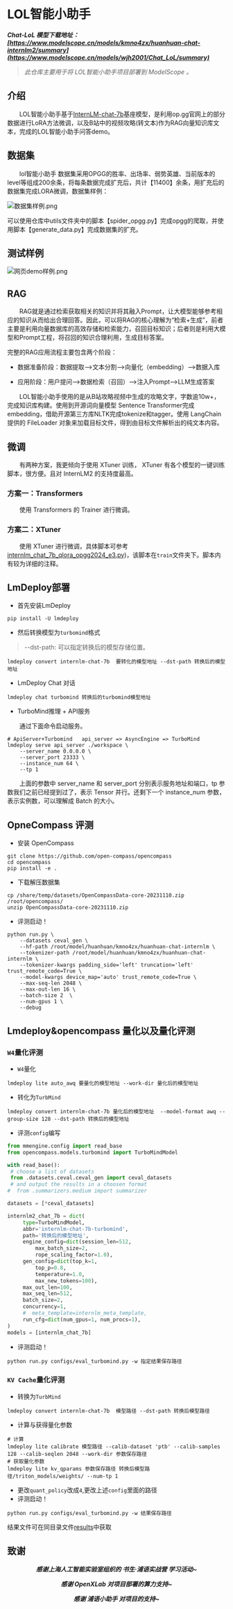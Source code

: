 # LOL智能小助手

***Chat-LoL 模型下载地址：[https://www.modelscope.cn/models/kmno4zx/huanhuan-chat-internlm2/summary](https://www.modelscope.cn/models/wjh2001/Chat_LoL/summary)***
> *此仓库主要用于将 LOL智能小助手项目部署到 ModelScope 。*

## 介绍

&emsp;&emsp;LOL智能小助手基于[InternLM-chat-7b](https://github.com/InternLM/InternLM.git)基座模型，是利用op.gg官网上的部分数据进行LoRA方法微调，以及B站中的视频攻略(转文本)作为RAG向量知识库文本，完成的LOL智能小助手问答demo。





## 数据集

&emsp;&emsp;lol智能小助手 数据集采用OPGG的胜率、出场率、弱势英雄、当前版本的level等组成200余条，将每条数据完成扩充后，共计【11400】余条，用扩充后的数据集完成LORA微调，数据集样例：


![数据集样例.png](https://github.com/2001wjh/InternLM_LoL_assistant/blob/main/image/%E6%95%B0%E6%8D%AE%E9%9B%86%E6%A0%B7%E4%BE%8B.png)


​		可以使用仓库中utils文件夹中的脚本【spider_opgg.py】完成opgg的爬取，并使用脚本【generate_data.py】完成数据集的扩充。


## 测试样例

![网页demo样例.png](https://github.com/2001wjh/InternLM_LoL_assistant/blob/main/image/web_demo.png)

## RAG

&emsp;&emsp;RAG就是通过检索获取相关的知识并将其融入Prompt，让大模型能够参考相应的知识从而给出合理回答。因此，可以将RAG的核心理解为“检索+生成”，前者主要是利用向量数据库的高效存储和检索能力，召回目标知识；后者则是利用大模型和Prompt工程，将召回的知识合理利用，生成目标答案。

完整的RAG应用流程主要包含两个阶段：

- 数据准备阶段：数据提取——>文本分割——>向量化（embedding）——>数据入库

- 应用阶段：用户提问——>数据检索（召回）——>注入Prompt——>LLM生成答案

&emsp;&emsp;LOL智能小助手使用的是从B站攻略视频中生成的攻略文字，字数逾10w+，完成知识库构建。使用到开源词向量模型 Sentence Transformer完成embedding，借助开源第三方库NLTK完成tokenize和tagger。使用 LangChain 提供的 FileLoader 对象来加载目标文件，得到由目标文件解析出的纯文本内容。

## 微调

&emsp;&emsp;有两种方案，我更倾向于使用 XTuner 训练， XTuner 有各个模型的一键训练脚本，很方便。且对 InternLM2 的支持度最高。

### 方案一：Transformers 

&emsp;&emsp;使用 Transformers 的 Trainer 进行微调。

### 方案二：XTuner

&emsp;&emsp;使用 XTuner 进行微调，具体脚本可参考[internlm_chat_7b_qlora_opgg2024_e3.py](https://github.com/2001wjh/InternLM_LoL_assistant/blob/main/train/internlm_chat_7b_qlora_opgg2024_e3.py))，该脚本在`train`文件夹下。脚本内有较为详细的注释。


## LmDeploy部署

- 首先安装LmDeploy

```shell
pip install -U lmdeploy
```

- 然后转换模型为`turbomind`格式

> --dst-path: 可以指定转换后的模型存储位置。

```shell
lmdeploy convert internlm-chat-7b  要转化的模型地址 --dst-path 转换后的模型地址
```

- LmDeploy Chat 对话

```shell
lmdeploy chat turbomind 转换后的turbomind模型地址
```

- TurboMind推理 + API服务


&emsp;&emsp;通过下面命令启动服务。
```shell
# ApiServer+Turbomind   api_server => AsyncEngine => TurboMind
lmdeploy serve api_server ./workspace \
	--server_name 0.0.0.0 \
	--server_port 23333 \
	--instance_num 64 \
	--tp 1
```
&emsp;&emsp;上面的参数中 server_name 和 server_port 分别表示服务地址和端口，tp 参数我们之前已经提到过了，表示 Tensor 并行。还剩下一个 instance_num 参数，表示实例数，可以理解成 Batch 的大小。

## OpneCompass 评测

- 安装 OpenCompass

```shell
git clone https://github.com/open-compass/opencompass
cd opencompass
pip install -e .
```

- 下载解压数据集

```shell
cp /share/temp/datasets/OpenCompassData-core-20231110.zip /root/opencompass/
unzip OpenCompassData-core-20231110.zip
```

- 评测启动！

```shell
python run.py \
    --datasets ceval_gen \
    --hf-path /root/model/huanhuan/kmno4zx/huanhuan-chat-internlm \
    --tokenizer-path /root/model/huanhuan/kmno4zx/huanhuan-chat-internlm \
    --tokenizer-kwargs padding_side='left' truncation='left'     trust_remote_code=True \
    --model-kwargs device_map='auto' trust_remote_code=True \
    --max-seq-len 2048 \
    --max-out-len 16 \
    --batch-size 2  \
    --num-gpus 1 \
    --debug
```

## Lmdeploy&opencompass 量化以及量化评测  

### `W4`量化评测  

- `W4`量化

```shell
lmdeploy lite auto_awq 要量化的模型地址 --work-dir 量化后的模型地址
```

- 转化为`TurbMind`

```shell
lmdeploy convert internlm-chat-7b 量化后的模型地址  --model-format awq --group-size 128 --dst-path 转换后的模型地址
```

- 评测`config`编写  

```python
from mmengine.config import read_base
from opencompass.models.turbomind import TurboMindModel

with read_base():
 # choose a list of datasets   
 from .datasets.ceval.ceval_gen import ceval_datasets 
 # and output the results in a choosen format
#  from .summarizers.medium import summarizer

datasets = [*ceval_datasets]

internlm2_chat_7b = dict(
     type=TurboMindModel,
     abbr='internlm-chat-7b-turbomind',
     path='转换后的模型地址',
     engine_config=dict(session_len=512,
         max_batch_size=2,
         rope_scaling_factor=1.0),
     gen_config=dict(top_k=1,
         top_p=0.8,
         temperature=1.0,
         max_new_tokens=100),
     max_out_len=100,
     max_seq_len=512,
     batch_size=2,
     concurrency=1,
     #  meta_template=internlm_meta_template,
     run_cfg=dict(num_gpus=1, num_procs=1),
)
models = [internlm_chat_7b]

```

- 评测启动！

```shell
python run.py configs/eval_turbomind.py -w 指定结果保存路径
```

### `KV Cache`量化评测 

- 转换为`TurbMind`

```shell
lmdeploy convert internlm-chat-7b  模型路径 --dst-path 转换后模型路径
```

- 计算与获得量化参数

```shell
# 计算
lmdeploy lite calibrate 模型路径 --calib-dataset 'ptb' --calib-samples 128 --calib-seqlen 2048 --work-dir 参数保存路径
# 获取量化参数
lmdeploy lite kv_qparams 参数保存路径 转换后模型路径/triton_models/weights/ --num-tp 1
```

- 更改`quant_policy`改成`4`,更改上述`config`里面的路径
- 评测启动！

```shell
python run.py configs/eval_turbomind.py -w 结果保存路径
```

结果文件可在同目录文件[results](./results)中获取




## 致谢

<div align="center">


***感谢上海人工智能实验室组织的 书生·浦语实战营 学习活动~***

***感谢 OpenXLab 对项目部署的算力支持~***

***感谢 浦语小助手 对项目的支持~***
</div>
